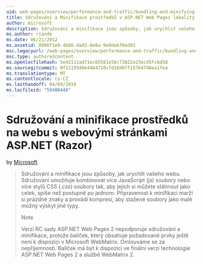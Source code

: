 ```yaml
---
uid: web-pages/overview/performance-and-traffic/bundling-and-minifying-assets-in-an-aspnet-web-pages-razor-site
title: Sdružování a Minifikace prostředků v ASP.NET Web Pages lokality (Razor) | Dokumentace Microsoftu
author: microsoft
description: Sdružování a minifikace jsou způsoby, jak urychlit vašeho webu. Sdružování umožňuje zkombinujete několik souborů JavaScriptu (.js) nebo více stylů CSS (...)
ms.author: riande
ms.date: 06/21/2012
ms.assetid: 8906f1e9-4b66-4a03-8e8a-9e9debf8ed91
msc.legacyurl: /web-pages/overview/performance-and-traffic/bundling-and-minifying-assets-in-an-aspnet-web-pages-razor-site
msc.type: authoredcontent
ms.openlocfilehash: 5e42111ad71ec65581e56c73822e23ecd5fcbd58
ms.sourcegitcommit: 0f1119340e4464720cfd16d0ff15764746ea1fea
ms.translationtype: MT
ms.contentlocale: cs-CZ
ms.lasthandoff: 04/09/2019
ms.locfileid: "59400448"
---
```

# <a name="bundling-and-minifying-assets-in-an-aspnet-web-pages-razor-site"></a>Sdružování a minifikace prostředků na webu s webovými stránkami ASP.NET (Razor)

by [Microsoft](https://github.com/microsoft)

> Sdružování a minifikace jsou způsoby, jak urychlit vašeho webu. Sdružování umožňuje kombinovat více JavaScript (*js*) soubory nebo více stylů CSS (*.css*) soubory tak, aby jejich si můžete stáhnout jako celek, spíše než postupně po jednom. Připravenost k minifikaci marží si prázdné znaky a provádí kompresi, aby stažené soubory jako malé možný výskyt jiné typy.
> 
> > [!NOTE]
> > Verzi RC sady ASP.NET Web Pages 2 nepodporuje sdružování a minifikace, protože balíček, který obsahuje požadované prvky ještě není k dispozici v Microsoft WebMatrix. Omlouváme se za nepříjemnosti. Balíček má být k dispozici ve finální verzi technologie ASP.NET Web Pages 2 a službě WebMatrix 2.
